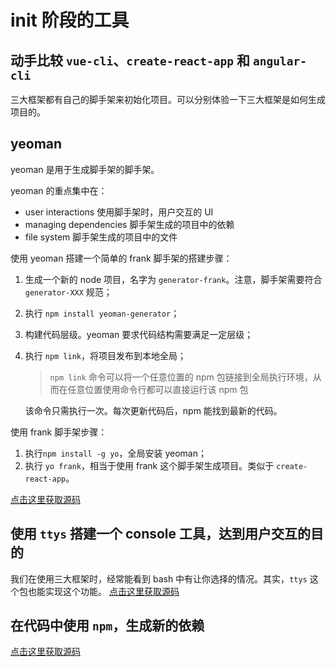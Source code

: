 # init 阶段的工具

## 动手比较 `vue-cli`、`create-react-app` 和 `angular-cli`

三大框架都有自己的脚手架来初始化项目。可以分别体验一下三大框架是如何生成项目的。

## yeoman

yeoman 是用于生成脚手架的脚手架。

yeoman 的重点集中在：

- user interactions 使用脚手架时，用户交互的 UI
- managing dependencies 脚手架生成的项目中的依赖
- file system 脚手架生成的项目中的文件

使用 yeoman 搭建一个简单的 frank 脚手架的搭建步骤：

1. 生成一个新的 node 项目，名字为 `generator-frank`。注意，脚手架需要符合 `generator-XXX` 规范；
2. 执行 `npm install yeoman-generator`；
3. 构建代码层级。yeoman 要求代码结构需要满足一定层级；
4. 执行 `npm link`，将项目发布到本地全局；

   > `npm link` 命令可以将一个任意位置的 npm 包链接到全局执行环境，从而在任意位置使用命令行都可以直接运行该 npm 包

   该命令只需执行一次。每次更新代码后，npm 能找到最新的代码。

使用 frank 脚手架步骤：

1. 执行`npm install -g yo`，全局安装 yeoman；
2. 执行 `yo frank`，相当于使用 frank 这个脚手架生成项目。类似于 `create-react-app`。

[点击这里获取源码](##)

## 使用 `ttys` 搭建一个 console 工具，达到用户交互的目的

我们在使用三大框架时，经常能看到 bash 中有让你选择的情况。其实，`ttys` 这个包也能实现这个功能。
[点击这里获取源码](##)

## 在代码中使用 `npm`，生成新的依赖

[点击这里获取源码](##)

